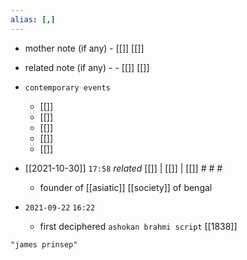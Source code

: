 ```yaml
---
alias: [,]
---
```

- mother note (if any)
		- [[]] [[]]
- related note (if any) -
		- [[]] [[]]
- `contemporary events`
	- [[]]
	- [[]]
	- [[]]
	- [[]]
	- [[]]

- [[2021-10-30]] `17:58` _related_ [[]] | [[]] | [[]] # # #
	- founder of [[asiatic]] [[society]] of bengal

- `2021-09-22`  `16:22`
	- first deciphered `ashokan brahmi script` [[1838]]

```query
"james prinsep"
```